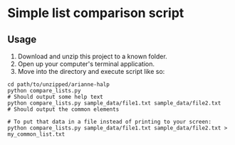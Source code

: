 # Simple list comparison script

## Usage

1. Download and unzip this project to a known folder.
2. Open up your computer's terminal application.
3. Move into the directory and execute script like so:

```
cd path/to/unzipped/arianne-halp
python compare_lists.py
# Should output some help text
python compare_lists.py sample_data/file1.txt sample_data/file2.txt
# Should output the common elements

# To put that data in a file instead of printing to your screen:
python compare_lists.py sample_data/file1.txt sample_data/file2.txt > my_common_list.txt
```
